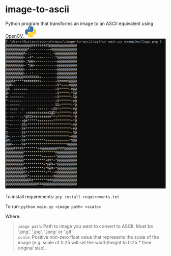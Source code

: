 # image-to-ascii
Python program that transforms an image to an ASCII equivalent using OpenCV.
![python_logo](https://github.com/GustavoHenriqueMuller/image-to-ascii/blob/main/examples/logo.png)
![python_logo_ascii](https://github.com/GustavoHenriqueMuller/image-to-ascii/blob/main/examples/logoASCII.png)

To install requirements:
`pip install requirements.txt`

To run:
`python main.py <image path> <scale>`

Where:
> `image path`: Path to image you want to convert to ASCII. Must be '.png', '.jpg', '.jpeg' or '.gif'.<br>
> `scale`: Positive non-zero float value that represents the scale of the image (e.g: scale of 0.25 will set the width/height to 0.25 * their original size).

